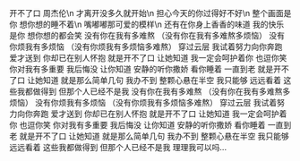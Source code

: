 开不了口 周杰伦\n
才离开没多久就开始\n
担心今天的你过得好不好\n
整个画面是你 想你想的睡不着\n
嘴嘟嘟那可爱的模样\n
还有在你身上香香的味道
我的快乐是你 想你想的都会笑
没有你在我有多难熬
（没有你在我有多难熬多烦恼）
没有你烦我有多烦恼
（没有你烦我有多烦恼多难熬）
穿过云层 我试着努力向你奔跑
爱才送到 你却已在别人怀抱
就是开不了口 让她知道
我一定会呵护着你 也逗你笑
你对我有多重要
我后悔没 让你知道
安静的听你撒娇
看你睡着 一直到老
就是开不了口 让她知道
就是那么简单几句 我办不到
整颗心悬在半空
我只能够 远远看着
这些我都做得到
但那个人已经不是我
没有你在我有多难熬
（没有你在我有多难熬多烦恼）
没有你烦我有多烦恼
（没有你烦我有多烦恼多难熬）
穿过云层 我试着努力向你奔跑
爱才送到 你却已在别人怀抱
就是开不了口 让她知道
我一定会呵护着你 也逗你笑
你对我有多重要
我后悔没 让你知道
安静的听你撒娇
看你睡着 一直到老
就是开不了口 让她知道
就是那么简单几句 我办不到
整颗心悬在半空
我只能够 远远看着
这些我都做得到
但那个人已经不是我
理理我可以吗...
